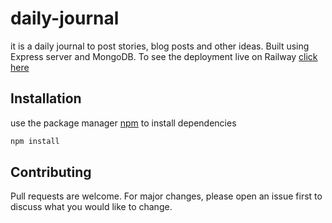 # daily-journal

it is a daily journal to post stories, blog posts and other ideas. Built using Express server and MongoDB. To see the deployment live on Railway [click here](https://daily-journal-production-c292.up.railway.app/)

## Installation

use the package manager [npm](https://docs.npmjs.com/) to install dependencies

```bash
npm install
```

## Contributing

Pull requests are welcome. For major changes, please open an issue first
to discuss what you would like to change.

